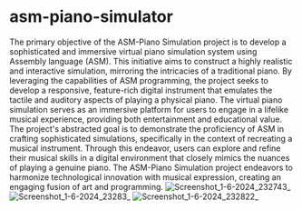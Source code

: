 # asm-piano-simulator
The primary objective of the ASM-Piano Simulation project is to develop a sophisticated  and immersive virtual piano simulation system using Assembly language (ASM). 
This initiative aims to construct a highly realistic and interactive simulation, mirroring the intricacies of a traditional piano.
By leveraging the capabilities of ASM programming, the project seeks to develop a responsive, feature-rich digital instrument that emulates the tactile and auditory aspects of playing a physical piano.
The virtual piano simulation serves as an immersive platform for users to engage in a lifelike musical experience, providing both entertainment and educational value. 
The project's abstracted goal is to demonstrate the proficiency of ASM in crafting sophisticated simulations, specifically in the context of recreating a musical instrument.
Through this endeavor, users can explore and refine their musical skills in a digital environment that closely mimics the nuances of playing a genuine piano. 
The ASM-Piano Simulation project endeavors to harmonize technological innovation with musical expression, creating an engaging fusion of art and programming.
![Screenshot_1-6-2024_232743_](https://github.com/meghadua2603/asm-piano-simulator/assets/123231579/61f95f35-3644-4966-985e-1aef66b66887)
![Screenshot_1-6-2024_23283_](https://github.com/meghadua2603/asm-piano-simulator/assets/123231579/a31dd0fc-3c49-4a1a-ab0c-cdeeda582228)
![Screenshot_1-6-2024_232822_](https://github.com/meghadua2603/asm-piano-simulator/assets/123231579/f668a118-49aa-4fd8-895f-5ae6fc6c0960)
